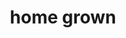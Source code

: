 ---
pid: RS343
title: home grown
location_transcription: between C.C. & SP *center city, south philly
zipcode: '19124'
outside_phl: 
neighborhood: Juniata,Frankford,Feltonville
age: '24'
age_range: 20-29
instagram: 
image_file_name: RS_343.jpg
proposal_transcription: large space dedicated to plants (mostly edible)
topic: Environment,Sustainability
topic_summary: 0, 0
type: Garden,Park
keywords_other: edible plants, trees
credit: Tomas Santana
image_labels: 
twitter: 
facebook: 
permalink: "/monuments/rs343/"
layout: item-page
---